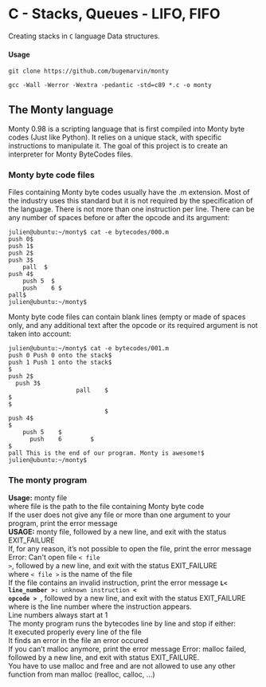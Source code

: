 # C - Stacks, Queues - LIFO, FIFO
Creating stacks in `C` language Data structures.
#### Usage
```
git clone https://github.com/bugemarvin/monty
```
```
gcc -Wall -Werror -Wextra -pedantic -std=c89 *.c -o monty
```

## The Monty language
Monty 0.98 is a scripting language that is first compiled into Monty byte codes (Just like Python). It relies on a unique stack, with specific instructions to manipulate it. The goal of this project is to create an interpreter for Monty ByteCodes files.
### Monty byte code files
Files containing Monty byte codes usually have the .m extension. Most of the industry uses this standard but it is not required by the specification of the language. There is not more than one instruction per line. There can be any number of spaces before or after the opcode and its argument:
<br>
```
julien@ubuntu:~/monty$ cat -e bytecodes/000.m
push 0$
push 1$
push 2$
push 3$
    pall  $
push 4$
    push 5  $
    push    6 $
pall$
julien@ubuntu:~/monty$
```
Monty byte code files can contain blank lines (empty or made of spaces only, and any additional text after the opcode or its required argument is not taken into account:
```
julien@ubuntu:~/monty$ cat -e bytecodes/001.m
push 0 Push 0 onto the stack$
push 1 Push 1 onto the stack$
$
push 2$
  push 3$
                   pall    $
$
$
                           $
push 4$
$
    push 5    $
      push    6        $
$
pall This is the end of our program. Monty is awesome!$
julien@ubuntu:~/monty$
```
### The monty program
<b>Usage:</b> monty file<br>
where file is the path to the file containing Monty byte code<br>
If the user does not give any file or more than one argument to your program, print the error message<br>
<b>USAGE:</b> monty file, followed by a new line, and exit with the status EXIT_FAILURE<br>
If, for any reason, it’s not possible to open the file, print the error message Error: Can't open file <code>< file ></code>, followed by a new line, and exit with the status EXIT_FAILURE<br>
where <code>< file ></code> is the name of the file<br>
If the file contains an invalid instruction, print the error message <code><b>L< line_number >:</b> unknown instruction <b>< opcode ></b> </code>, followed by a new line, and exit with the status EXIT_FAILURE<br>
where is the line number where the instruction appears.<br>
Line numbers always start at 1<br>
The monty program runs the bytecodes line by line and stop if either:<br>
It executed properly every line of the file<br>
It finds an error in the file an error occured<br>
If you can’t malloc anymore, print the error message Error: malloc failed, followed by a new line, and exit with status EXIT_FAILURE.<br>
You have to use malloc and free and are not allowed to use any other function from man malloc (realloc, calloc, …)<br>
